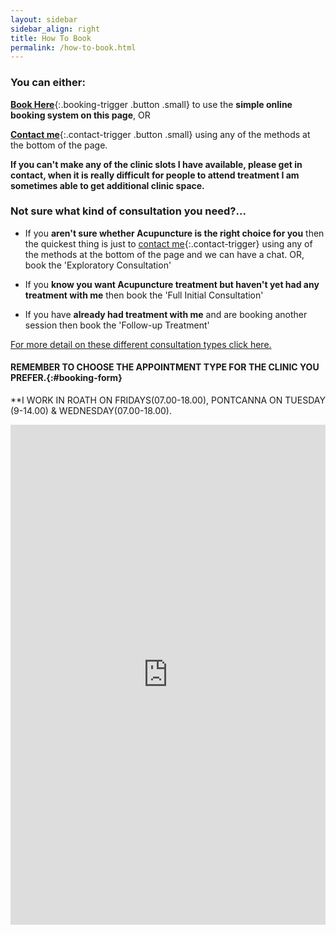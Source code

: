 ```yaml
---
layout: sidebar
sidebar_align: right
title: How To Book
permalink: /how-to-book.html
---
```


### You can either: 

[**Book Here**](#booking-form){:.booking-trigger .button .small} to use the **simple online booking system on this page**, OR 

[**Contact me**](#contact-trigger){:.contact-trigger .button .small} using any of the methods at the bottom of the page.

**If you can't make any of the clinic slots I have available, please get in contact, when it is really difficult for people to attend treatment I am sometimes able to get additional clinic space.**

### Not sure what kind of consultation you need?...

* If you **aren't sure whether Acupuncture is the right choice for you** then the quickest thing is just to [contact me](#contact-trigger){:.contact-trigger} using any of the methods at the bottom of the page and we can have a chat. OR, book the 'Exploratory Consultation'

* If you **know you want Acupuncture treatment but haven't yet had any treatment with me** then book the 'Full Initial Consultation'

* If you have **already had treatment with me** and are booking another session then book the 'Follow-up Treatment'

[For more detail on these different consultation types click here.](/consultation-types.html)

#### REMEMBER TO CHOOSE THE APPOINTMENT TYPE FOR THE CLINIC YOU PREFER.{:#booking-form} 
**I WORK IN ROATH ON FRIDAYS(07.00-18.00), PONTCANNA ON TUESDAY (9-14.00) & WEDNESDAY(07.00-18.00).

<iframe src="https://app.acuityscheduling.com/schedule.php?owner=14899767" width="100%" height="800" frameBorder="0"></iframe><script src="https://embed.acuityscheduling.com/js/embed.js" type="text/javascript"></script>

